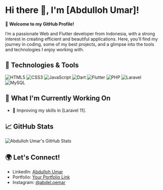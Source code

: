 # Hi there 👋, I'm [Abdulloh Umar]!

🎉 **Welcome to my GitHub Profile!**

I’m a passionate Web and Flutter developer from Indonesia, with a strong interest in creating efficient and beautiful applications. Here, you'll find my journey in coding, some of my best projects, and a glimpse into the tools and technologies I enjoy working with.

## 🔧 Technologies & Tools

![HTML5](https://img.shields.io/badge/-HTML5-E34F26?style=flat-square&logo=html5&logoColor=white)
![CSS3](https://img.shields.io/badge/-CSS3-1572B6?style=flat-square&logo=css3)
![JavaScript](https://img.shields.io/badge/-JavaScript-F7DF1E?style=flat-square&logo=javascript&logoColor=black)
![Dart](https://img.shields.io/badge/-Dart-0175C2?style=flat-square&logo=dart&logoColor=white)
![Flutter](https://img.shields.io/badge/-Flutter-02569B?style=flat-square&logo=flutter&logoColor=white)
![PHP](https://img.shields.io/badge/-PHP-777BB4?style=flat-square&logo=php&logoColor=white)
![Laravel](https://img.shields.io/badge/-Laravel-FF2D20?style=flat-square&logo=laravel&logoColor=white)
![MySQL](https://img.shields.io/badge/-MySQL-4479A1?style=flat-square&logo=mysql&logoColor=white)

## 🚀 What I'm Currently Working On

- 🌱 Improving my skills in [Laravel 11].

## 📈 GitHub Stats

![Abdulloh Umar's GitHub Stats](https://github-readme-stats.vercel.app/api?username=abdullohumar&show_icons=true&theme=radical)

## 🌍 Let's Connect!

- LinkedIn: [Abdulloh Umar](https://www.linkedin.com/in/abdullohumar1/)
- Portfolio: [Your Portfolio Link](https://yourportfolio.com)
- Instagram: [@abdel.oemar](https://instagram.com/abdel.oemar)
